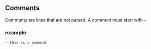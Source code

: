## Comments
Comments are lines that are not parsed. A comment must start with `~`
### example:
```
~ this is a comment
```
